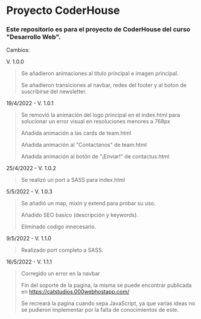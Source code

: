 # Proyecto CoderHouse

### Este repositorio es para el proyecto de CoderHouse del curso "Desarrollo Web".

Cambios:

V. 1.0.0

> Se añadieron animaciones al titulo principal e imagen principal.
>
> Se añadieron transiciones al navbar, redes del footer y al boton de suscribirse del newsletter.

19/4/2022 - V. 1.0.1

> Se removió la animación del logo principal en el index.html para solucionar un error visual en resoluciones menores a 768px
>
> Añadida animación a las cards de team.html
>
> Añadida animación al "Contactanos" de team.html
>
> Añadida animación al botón de "¡Enviar!" de contactus.html

25/4/2022 - V. 1.0.2

> Se realizó un port a SASS para index.html

5/5/2022 - V. 1.0.3

> Se añadió un map, mixin y extend para probar su uso.
>
> Añadido SEO basico (descripción y keywords).
>
> Eliminado codigo innecesario.

9/5/2022 - V. 1.1.0

> Realizado port completo a SASS.

16/5/2022 - V. 1.1.1

> Corregido un error en la navbar
>
> Fin del soporte de la pagina, la misma se puede encontrar publicada en https://catstudios.000webhostapp.com/
>
> Se recreará la pagina cuando sepa JavaScript, ya que varias ideas no se pudieron implementar por la falta de conocimientos de este.
